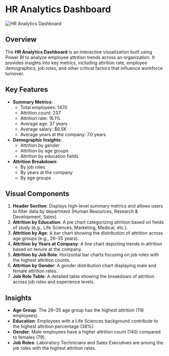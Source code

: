 # HR Analytics Dashboard

![HR Analytics Dashboard](.png)

## Overview
The **HR Analytics Dashboard** is an interactive visualization built using Power BI to analyze employee attrition trends across an organization. It provides insights into key metrics, including attrition rate, employee demographics, job roles, and other critical factors that influence workforce turnover.

## Key Features
- **Summary Metrics**:
  - Total employees: 1470
  - Attrition count: 237
  - Attrition rate: 16.1%
  - Average age: 37 years
  - Average salary: $6.5K
  - Average years at the company: 7.0 years
- **Demographic Insights**:
  - Attrition by gender
  - Attrition by age groups
  - Attrition by education fields
- **Attrition Breakdown**:
  - By job roles
  - By years at the company
  - By age groups

## Visual Components
1. **Header Section**: Displays high-level summary metrics and allows users to filter data by department (Human Resources, Research & Development, Sales).
2. **Attrition by Education**: A pie chart categorizing attrition based on fields of study (e.g., Life Sciences, Marketing, Medical, etc.).
3. **Attrition by Age**: A bar chart showing the distribution of attrition across age groups (e.g., 26–35 years).
4. **Attrition by Years at Company**: A line chart depicting trends in attrition based on tenure at the company.
5. **Attrition by Job Role**: Horizontal bar charts focusing on job roles with the highest attrition counts.
6. **Attrition by Gender**: A gender distribution chart displaying male and female attrition rates.
7. **Job Role Table**: A detailed table showing the breakdown of attrition across job roles and experience levels.

## Insights
- **Age Group**: The 26–35 age group has the highest attrition (116 employees).
- **Education**: Employees with a Life Sciences background contribute to the highest attrition percentage (38%).
- **Gender**: Male employees have a higher attrition count (140) compared to females (79).
- **Job Roles**: Laboratory Technicians and Sales Executives are among the job roles with the highest attrition rates.




